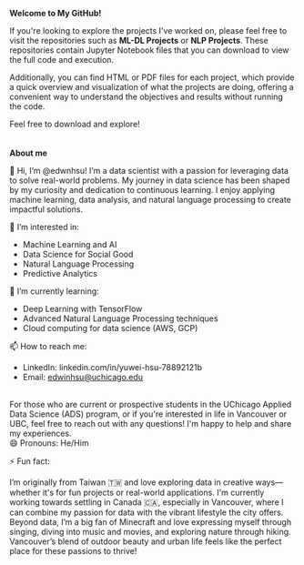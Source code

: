 **Welcome to My GitHub!**

If you're looking to explore the projects I've worked on, please feel free to visit the repositories such as **ML-DL Projects** or **NLP Projects**. These repositories contain Jupyter Notebook files that you can download to view the full code and execution.

Additionally, you can find HTML or PDF files for each project, which provide a quick overview and visualization of what the projects are doing, offering a convenient way to understand the objectives and results without running the code.

Feel free to download and explore!
<br>
<br>
<br>
**About me**

👋 Hi, I’m @edwnhsu!
I’m a data scientist with a passion for leveraging data to solve real-world problems. My journey in data science has been shaped by my curiosity and dedication to continuous learning. I enjoy applying machine learning, data analysis, and natural language processing to create impactful solutions.

👀 I’m interested in:

* Machine Learning and AI
* Data Science for Social Good
* Natural Language Processing
* Predictive Analytics

🌱 I’m currently learning:

* Deep Learning with TensorFlow
* Advanced Natural Language Processing techniques
* Cloud computing for data science (AWS, GCP)

📫 How to reach me:

* LinkedIn: linkedin.com/in/yuwei-hsu-78892121b
* Email: edwinhsu@uchicago.edu
<br>
For those who are current or prospective students in the UChicago Applied Data Science (ADS) program, or if you're interested in life in Vancouver or UBC, feel free to reach out with any questions! I'm happy to help and share my experiences.
<br>
😄 Pronouns: He/Him

⚡ Fun fact: 

I’m originally from Taiwan 🇹🇼 and love exploring data in creative ways—whether it's for fun projects or real-world applications. I'm currently working towards settling in Canada 🇨🇦, especially in Vancouver, where I can combine my passion for data with the vibrant lifestyle the city offers. Beyond data, I’m a big fan of Minecraft and love expressing myself through singing, diving into music and movies, and exploring nature through hiking. Vancouver’s blend of outdoor beauty and urban life feels like the perfect place for these passions to thrive!
<!---
edwnhsu/edwnhsu is a ✨ special ✨ repository because its `README.md` (this file) appears on your GitHub profile.
You can click the Preview link to take a look at your changes.
--->

